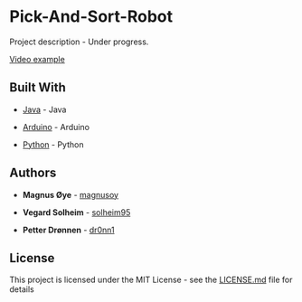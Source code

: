 # Pick-And-Sort-Robot

Project description - Under progress.

[Video example](https://youtube.com)


## Built With

* [Java](https://www.oracle.com/technetwork/java/javase/downloads/jdk8-downloads-2133151.html) - Java

* [Arduino](https://www.arduino.cc/) - Arduino

* [Python](https://www.python.org/) - Python


## Authors

* **Magnus Øye** - [magnusoy](https://github.com/magnusoy)

* **Vegard Solheim** - [solheim95](https://github.com/solheim95)

* **Petter Drønnen** - [dr0nn1](https://github.com/dr0nn1)


## License

This project is licensed under the MIT License - see the [LICENSE.md](https://github.com/magnusoy/Pick-And-Sort-Robot/blob/master/LICENSE) file for details

